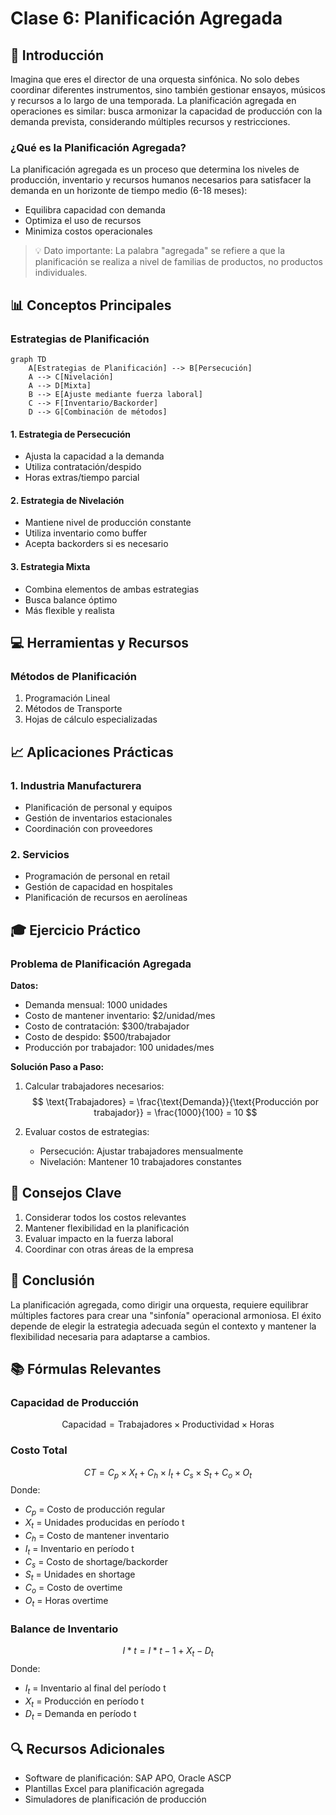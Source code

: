 # Clase 6: Planificación Agregada

## 🎯 Introducción

Imagina que eres el director de una orquesta sinfónica. No solo debes coordinar diferentes instrumentos, sino también gestionar ensayos, músicos y recursos a lo largo de una temporada. La planificación agregada en operaciones es similar: busca armonizar la capacidad de producción con la demanda prevista, considerando múltiples recursos y restricciones.

### ¿Qué es la Planificación Agregada?

La planificación agregada es un proceso que determina los niveles de producción, inventario y recursos humanos necesarios para satisfacer la demanda en un horizonte de tiempo medio (6-18 meses):

- Equilibra capacidad con demanda
- Optimiza el uso de recursos
- Minimiza costos operacionales

> 💡 Dato importante: La palabra "agregada" se refiere a que la planificación se realiza a nivel de familias de productos, no productos individuales.

## 📊 Conceptos Principales

### Estrategias de Planificación

```mermaid
graph TD
    A[Estrategias de Planificación] --> B[Persecución]
    A --> C[Nivelación]
    A --> D[Mixta]
    B --> E[Ajuste mediante fuerza laboral]
    C --> F[Inventario/Backorder]
    D --> G[Combinación de métodos]
```

#### 1. Estrategia de Persecución

- Ajusta la capacidad a la demanda
- Utiliza contratación/despido
- Horas extras/tiempo parcial

#### 2. Estrategia de Nivelación

- Mantiene nivel de producción constante
- Utiliza inventario como buffer
- Acepta backorders si es necesario

#### 3. Estrategia Mixta

- Combina elementos de ambas estrategias
- Busca balance óptimo
- Más flexible y realista

## 💻 Herramientas y Recursos

### Métodos de Planificación

1. Programación Lineal
2. Métodos de Transporte
3. Hojas de cálculo especializadas

## 📈 Aplicaciones Prácticas

### 1. Industria Manufacturera

- Planificación de personal y equipos
- Gestión de inventarios estacionales
- Coordinación con proveedores

### 2. Servicios

- Programación de personal en retail
- Gestión de capacidad en hospitales
- Planificación de recursos en aerolíneas

## 🎓 Ejercicio Práctico

### Problema de Planificación Agregada

**Datos:**

- Demanda mensual: 1000 unidades
- Costo de mantener inventario: $2/unidad/mes
- Costo de contratación: $300/trabajador
- Costo de despido: $500/trabajador
- Producción por trabajador: 100 unidades/mes

**Solución Paso a Paso:**

1. Calcular trabajadores necesarios:
   $$ \text{Trabajadores} = \frac{\text{Demanda}}{\text{Producción por trabajador}} = \frac{1000}{100} = 10 $$

2. Evaluar costos de estrategias:
   - Persecución: Ajustar trabajadores mensualmente
   - Nivelación: Mantener 10 trabajadores constantes

## 🔑 Consejos Clave

1. Considerar todos los costos relevantes
2. Mantener flexibilidad en la planificación
3. Evaluar impacto en la fuerza laboral
4. Coordinar con otras áreas de la empresa

## 📝 Conclusión

La planificación agregada, como dirigir una orquesta, requiere equilibrar múltiples factores para crear una "sinfonía" operacional armoniosa. El éxito depende de elegir la estrategia adecuada según el contexto y mantener la flexibilidad necesaria para adaptarse a cambios.

## 📚 Fórmulas Relevantes

### Capacidad de Producción

$$ \text{Capacidad} = \text{Trabajadores} \times \text{Productividad} \times \text{Horas} $$

### Costo Total

$$ CT = C_p \times X_t + C_h \times I_t + C_s \times S_t + C_o \times O_t $$
Donde:

- $C_p$ = Costo de producción regular
- $X_t$ = Unidades producidas en período t
- $C_h$ = Costo de mantener inventario
- $I_t$ = Inventario en período t
- $C_s$ = Costo de shortage/backorder
- $S_t$ = Unidades en shortage
- $C_o$ = Costo de overtime
- $O_t$ = Horas overtime

### Balance de Inventario

$$ I*t = I*{t-1} + X_t - D_t $$
Donde:

- $I_t$ = Inventario al final del período t
- $X_t$ = Producción en período t
- $D_t$ = Demanda en período t

## 🔍 Recursos Adicionales

- Software de planificación: SAP APO, Oracle ASCP
- Plantillas Excel para planificación agregada
- Simuladores de planificación de producción
